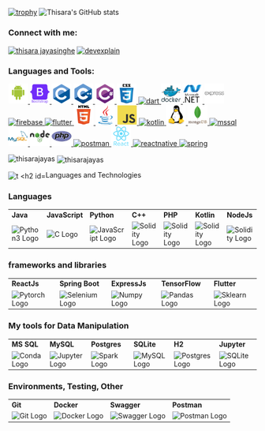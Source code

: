 [![trophy](https://github-profile-trophy.vercel.app/?username=ThisaraJayas)](https://github.com/ryo-ma/github-profile-trophy)
![Thisara's GitHub stats](https://github-readme-stats.vercel.app/api?username=ThisaraJayas&show_icons=true&theme=radical)

<h3 align="left">Connect with me:</h3>
<p align="left">
<a href="https://linkedin.com/in/thisara jayasinghe" target="blank"><img align="center" src="https://raw.githubusercontent.com/rahuldkjain/github-profile-readme-generator/master/src/images/icons/Social/linked-in-alt.svg" alt="thisara jayasinghe" height="30" width="40" /></a>
<a href="https://www.youtube.com/c/devexplain" target="blank"><img align="center" src="https://raw.githubusercontent.com/rahuldkjain/github-profile-readme-generator/master/src/images/icons/Social/youtube.svg" alt="devexplain" height="30" width="40" /></a>
</p>

<h3 align="left">Languages and Tools:</h3>
<p align="left"> <a href="https://developer.android.com" target="_blank" rel="noreferrer"> <img src="https://raw.githubusercontent.com/devicons/devicon/master/icons/android/android-original-wordmark.svg" alt="android" width="40" height="40"/> </a> <a href="https://getbootstrap.com" target="_blank" rel="noreferrer"> <img src="https://raw.githubusercontent.com/devicons/devicon/master/icons/bootstrap/bootstrap-plain-wordmark.svg" alt="bootstrap" width="40" height="40"/> </a> <a href="https://www.cprogramming.com/" target="_blank" rel="noreferrer"> <img src="https://raw.githubusercontent.com/devicons/devicon/master/icons/c/c-original.svg" alt="c" width="40" height="40"/> </a> <a href="https://www.w3schools.com/cpp/" target="_blank" rel="noreferrer"> <img src="https://raw.githubusercontent.com/devicons/devicon/master/icons/cplusplus/cplusplus-original.svg" alt="cplusplus" width="40" height="40"/> </a> <a href="https://www.w3schools.com/cs/" target="_blank" rel="noreferrer"> <img src="https://raw.githubusercontent.com/devicons/devicon/master/icons/csharp/csharp-original.svg" alt="csharp" width="40" height="40"/> </a> <a href="https://www.w3schools.com/css/" target="_blank" rel="noreferrer"> <img src="https://raw.githubusercontent.com/devicons/devicon/master/icons/css3/css3-original-wordmark.svg" alt="css3" width="40" height="40"/> </a> <a href="https://dart.dev" target="_blank" rel="noreferrer"> <img src="https://www.vectorlogo.zone/logos/dartlang/dartlang-icon.svg" alt="dart" width="40" height="40"/> </a> <a href="https://www.docker.com/" target="_blank" rel="noreferrer"> <img src="https://raw.githubusercontent.com/devicons/devicon/master/icons/docker/docker-original-wordmark.svg" alt="docker" width="40" height="40"/> </a> <a href="https://dotnet.microsoft.com/" target="_blank" rel="noreferrer"> <img src="https://raw.githubusercontent.com/devicons/devicon/master/icons/dot-net/dot-net-original-wordmark.svg" alt="dotnet" width="40" height="40"/> </a> <a href="https://expressjs.com" target="_blank" rel="noreferrer"> <img src="https://raw.githubusercontent.com/devicons/devicon/master/icons/express/express-original-wordmark.svg" alt="express" width="40" height="40"/> </a> <a href="https://firebase.google.com/" target="_blank" rel="noreferrer"> <img src="https://www.vectorlogo.zone/logos/firebase/firebase-icon.svg" alt="firebase" width="40" height="40"/> </a> <a href="https://flutter.dev" target="_blank" rel="noreferrer"> <img src="https://www.vectorlogo.zone/logos/flutterio/flutterio-icon.svg" alt="flutter" width="40" height="40"/> </a> <a href="https://www.w3.org/html/" target="_blank" rel="noreferrer"> <img src="https://raw.githubusercontent.com/devicons/devicon/master/icons/html5/html5-original-wordmark.svg" alt="html5" width="40" height="40"/> </a> <a href="https://www.java.com" target="_blank" rel="noreferrer"> <img src="https://raw.githubusercontent.com/devicons/devicon/master/icons/java/java-original.svg" alt="java" width="40" height="40"/> </a> <a href="https://developer.mozilla.org/en-US/docs/Web/JavaScript" target="_blank" rel="noreferrer"> <img src="https://raw.githubusercontent.com/devicons/devicon/master/icons/javascript/javascript-original.svg" alt="javascript" width="40" height="40"/> </a> <a href="https://kotlinlang.org" target="_blank" rel="noreferrer"> <img src="https://www.vectorlogo.zone/logos/kotlinlang/kotlinlang-icon.svg" alt="kotlin" width="40" height="40"/> </a> <a href="https://www.linux.org/" target="_blank" rel="noreferrer"> <img src="https://raw.githubusercontent.com/devicons/devicon/master/icons/linux/linux-original.svg" alt="linux" width="40" height="40"/> </a> <a href="https://www.mongodb.com/" target="_blank" rel="noreferrer"> <img src="https://raw.githubusercontent.com/devicons/devicon/master/icons/mongodb/mongodb-original-wordmark.svg" alt="mongodb" width="40" height="40"/> </a> <a href="https://www.microsoft.com/en-us/sql-server" target="_blank" rel="noreferrer"> <img src="https://www.svgrepo.com/show/303229/microsoft-sql-server-logo.svg" alt="mssql" width="40" height="40"/> </a> <a href="https://www.mysql.com/" target="_blank" rel="noreferrer"> <img src="https://raw.githubusercontent.com/devicons/devicon/master/icons/mysql/mysql-original-wordmark.svg" alt="mysql" width="40" height="40"/> </a> <a href="https://nodejs.org" target="_blank" rel="noreferrer"> <img src="https://raw.githubusercontent.com/devicons/devicon/master/icons/nodejs/nodejs-original-wordmark.svg" alt="nodejs" width="40" height="40"/> </a> <a href="https://www.php.net" target="_blank" rel="noreferrer"> <img src="https://raw.githubusercontent.com/devicons/devicon/master/icons/php/php-original.svg" alt="php" width="40" height="40"/> </a> <a href="https://postman.com" target="_blank" rel="noreferrer"> <img src="https://www.vectorlogo.zone/logos/getpostman/getpostman-icon.svg" alt="postman" width="40" height="40"/> </a> <a href="https://reactjs.org/" target="_blank" rel="noreferrer"> <img src="https://raw.githubusercontent.com/devicons/devicon/master/icons/react/react-original-wordmark.svg" alt="react" width="40" height="40"/> </a> <a href="https://reactnative.dev/" target="_blank" rel="noreferrer"> <img src="https://reactnative.dev/img/header_logo.svg" alt="reactnative" width="40" height="40"/> </a> <a href="https://spring.io/" target="_blank" rel="noreferrer"> <img src="https://www.vectorlogo.zone/logos/springio/springio-icon.svg" alt="spring" width="40" height="40"/> </a> </p>

<p><img align="left" src="https://github-readme-stats.vercel.app/api/top-langs?username=thisarajayas&show_icons=true&locale=en&layout=compact" alt="thisarajayas" /></p>

<p>&nbsp;<img align="center" src="https://github-readme-stats.vercel.app/api?username=ThisaraJayas&show_icons=true&theme=radical" alt="thisarajayas" /></p>


<p><img align="center" src="https://github-readme-streak-stats.herokuapp.com/?user=thisarajayas&" alt="t



## Languages and Technologies

<h3>Languages</h3>

<table>
  <tr>
    <td><b>Java</b></td>
    <td><b>JavaScript</b></td>
    <td><b>Python</b></td>
    <td><b>C++</b></td>
    <td><b>PHP</b></td>
  <td><b>Kotlin</b></td>
    <td><b>NodeJs</b></td>
  </tr>
  <tr>
    <td><img src="PYTHON_IMAGE_URL" alt="Python3 Logo" width="100"/></td>
    <td><img src="C_IMAGE_URL" alt="C Logo" width="100"/></td>
    <td><img src="JAVASCRIPT_IMAGE_URL" alt="JavaScript Logo" width="100"/></td>
    <td><img src="SOLIDITY_IMAGE_URL" alt="Solidity Logo" width="100"/></td>
    <td><img src="SOLIDITY_IMAGE_URL" alt="Solidity Logo" width="100"/></td>
    <td><img src="SOLIDITY_IMAGE_URL" alt="Solidity Logo" width="100"/></td>
    <td><img src="SOLIDITY_IMAGE_URL" alt="Solidity Logo" width="100"/></td>
  </tr>
</table>

<h3>frameworks and libraries</h3>

<table>
  <tr>
    <td><b>ReactJs</b></td>
    <td><b>Spring Boot</b></td>
    <td><b>ExpressJs</b></td>
    <td><b>TensorFlow</b></td>
    <td><b>Flutter</b></td>
  </tr>
  <tr>
    <td><img src="PYTORCH_IMAGE_URL" alt="Pytorch Logo" width="100"/></td>
    <td><img src="SELENIUM_IMAGE_URL" alt="Selenium Logo" width="100"/></td>
    <td><img src="NUMPY_IMAGE_URL" alt="Numpy Logo" width="100"/></td>
    <td><img src="PANDAS_IMAGE_URL" alt="Pandas Logo" width="100"/></td>
    <td><img src="SKLEARN_IMAGE_URL" alt="Sklearn Logo" width="100"/></td>
  </tr>
</table>

<h3>My tools for Data Manipulation</h3>

<table>
  <tr>
    <td><b>MS SQL</b></td>
    <td><b>MySQL</b></td>
    <td><b>Postgres</b></td>
    <td><b>SQLite</b></td>
    <td><b>H2</b></td>
    <td><b>Jupyter</b></td>
  </tr>
  <tr>
    <td><img src="CONDA_IMAGE_URL" alt="Conda Logo" width="100"/></td>
    <td><img src="JUPYTER_IMAGE_URL" alt="Jupyter Logo" width="100"/></td>
    <td><img src="SPARK_IMAGE_URL" alt="Spark Logo" width="100"/></td>
    <td><img src="MYSQL_IMAGE_URL" alt="MySQL Logo" width="100"/></td>
    <td><img src="POSTGRES_IMAGE_URL" alt="Postgres Logo" width="100"/></td>
    <td><img src="SQLITE_IMAGE_URL" alt="SQLite Logo" width="100"/></td>
  </tr>
</table>

<h3>Environments, Testing, Other</h3>

<table>
  <tr>
    <td><b>Git</b></td>
    <td><b>Docker</b></td>
    <td><b>Swagger</b></td>
    <td><b>Postman</b></td>
  </tr>
  <tr>
    <td><img src="GIT_IMAGE_URL" alt="Git Logo" width="100"/></td>
    <td><img src="DOCKER_IMAGE_URL" alt="Docker Logo" width="100"/></td>
    <td><img src="SWAGGER_IMAGE_URL" alt="Swagger Logo" width="100"/></td>
    <td><img src="POSTMAN_IMAGE_URL" alt="Postman Logo" width="100"/></td>
  </tr>
</table>

